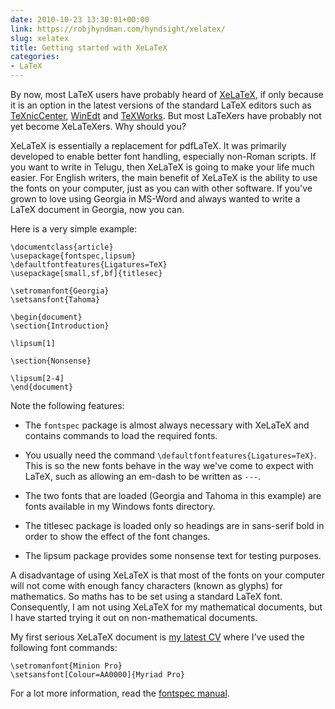 ```yaml
---
date: 2010-10-23 13:30:01+00:00
link: https://robjhyndman.com/hyndsight/xelatex/
slug: xelatex
title: Getting started with XeLaTeX
categories:
- LaTeX
---
```


By now, most LaTeX users have probably heard of [XeLaTeX](http://en.wikipedia.org/wiki/XeTeX), if only because it is an option in the latest versions of the standard LaTeX editors such as [TeXnicCenter](http://texniccenter.org), [WinEdt](http://www.winedt.com) and [TeXWorks](http://www.tug.org/texworks/). But most LaTeXers have probably not yet become XeLaTeXers. Why should you?

XeLaTeX is essentially a replacement for pdfLaTeX. It was primarily developed to enable better font handling, especially non-Roman scripts. If you want to write in Telugu, then XeLaTeX is going to make your life much easier. For English writers, the main benefit of XeLaTeX is the ability to use the fonts on your computer, just as you can with other software. If you've grown to love using Georgia in MS-Word and always wanted to write a LaTeX document in Georgia, now you can.

Here is a very simple example:


    \documentclass{article}
    \usepackage{fontspec,lipsum}
    \defaultfontfeatures{Ligatures=TeX}
    \usepackage[small,sf,bf]{titlesec}

    \setromanfont{Georgia}
    \setsansfont{Tahoma}

    \begin{document}
    \section{Introduction}

    \lipsum[1]

    \section{Nonsense}

    \lipsum[2-4]
    \end{document}


Note the following features:




  * The `fontspec` package is almost always necessary with XeLaTeX and contains commands to load the required fonts.


  * You usually need the command `\defaultfontfeatures{Ligatures=TeX}`. This is so the new fonts behave in the way we've come to expect with LaTeX, such as allowing an em-dash to be written as `---`.


  * The two fonts that are loaded (Georgia and Tahoma in this example) are fonts available in my Windows fonts directory.


  * The titlesec package is loaded only so headings are in sans-serif bold in order to show the effect of the font changes.


  * The lipsum package provides some nonsense text for testing purposes.


A disadvantage of using XeLaTeX is that most of the fonts on your computer will not come with enough fancy characters (known as glyphs) for mathematics. So maths has to be set using  a standard LaTeX font. Consequently, I am not using XeLaTeX for my mathematical documents, but I have started trying it out on non-mathematical documents.

My first serious XeLaTeX document is [my latest CV](https://github.com/robjhyndman/CV/raw/master/RobHyndmanCV.pdf) where I've used the following font commands:


    \setromanfont{Minion Pro}
    \setsansfont[Colour=AA0000]{Myriad Pro}


For a lot more information, read the [fontspec manual](http://tug.ctan.org/tex-archive/macros/latex/contrib/fontspec/fontspec.pdf).
